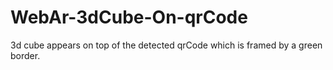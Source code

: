 # WebAr-3dCube-On-qrCode
3d cube appears on top of the detected qrCode which is framed by a green border.
